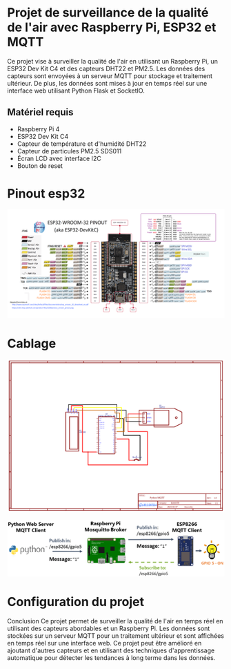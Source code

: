 # Projet de surveillance de la qualité de l'air avec Raspberry Pi, ESP32 et MQTT

Ce projet vise à surveiller la qualité de l'air en utilisant un Raspberry Pi, un ESP32 Dev Kit C4 et des capteurs DHT22 et PM2.5. Les données des capteurs sont envoyées à un serveur MQTT pour stockage et traitement ultérieur. De plus, les données sont mises à jour en temps réel sur une interface web utilisant Python Flask et SocketIO.

## Matériel requis
* Raspberry Pi 4
* ESP32 Dev Kit C4
* Capteur de température et d'humidité DHT22
* Capteur de particules PM2.5 SDS011
* Écran LCD avec interface I2C
* Bouton de reset

# Pinout esp32

![Texte alternatif](myESP32%20DevKitC%20pinout.png)

# Cablage 
![Texte alternatif](Schematic_MQTT%20ESP32_2023-03-07.png)


![Texte alternatif](Raspberry-Pi-Publishing-MQTT-Messages-to-ESP8266-explained-3795836488)


# Configuration du projet

Conclusion
Ce projet permet de surveiller la qualité de l'air en temps réel en utilisant des capteurs abordables et un Raspberry Pi. Les données sont stockées sur un serveur MQTT pour un traitement ultérieur et sont affichées en temps réel sur une interface web. Ce projet peut être amélioré en ajoutant d'autres capteurs et en utilisant des techniques d'apprentissage automatique pour détecter les tendances à long terme dans les données.